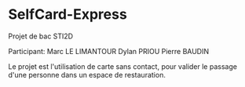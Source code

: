 # SelfCard-Express
Projet de bac STI2D

Participant:
Marc LE LIMANTOUR
Dylan PRIOU
Pierre BAUDIN

Le projet est l'utilisation de carte sans contact, pour valider le passage d'une personne dans un espace de restauration.
